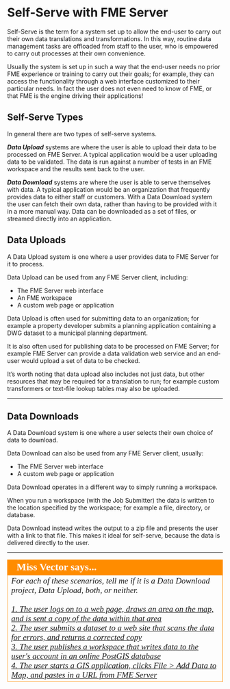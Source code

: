 # Self-Serve with FME Server

Self-Serve is the term for a system set up to allow the end-user to carry out their own data translations and transformations. In this way, routine data management tasks are offloaded from staff to the user, who is empowered to carry out processes at their own convenience.

Usually the system is set up in such a way that the end-user needs no prior FME experience or training to carry out their goals; for example, they can access the functionality through a web interface customized to their particular needs. In fact the user does not even need to know of FME, or that FME is the engine driving their applications!

## Self-Serve Types ##

In general there are two types of self-serve systems.

***Data Upload*** systems are where the user is able to upload their data to be processed on FME Server. A typical application would be a user uploading data to be validated. The data is run against a number of tests in an FME workspace and the results sent back to the user.

***Data Download*** systems are where the user is able to serve themselves with data. A typical application would be an organization that frequently provides data to either staff or customers. With a Data Download system the user can fetch their own data, rather than having to be provided with it in a more manual way. Data can be downloaded as a set of files, or streamed directly into an application.

## Data Uploads

A Data Upload system is one where a user provides data to FME Server for it to process.

Data Upload can be used from any FME Server client, including:

- The FME Server web interface
- An FME workspace
- A custom web page or application

Data Upload is often used for submitting data to an organization; for example a property developer submits a planning application containing a DWG dataset to a municipal planning department.

It is also often used for publishing data to be processed on FME Server; for example FME Server can provide a data validation web service and an end-user would upload a set of data to be checked.

It’s worth noting that data upload also includes not just data, but other resources that may be required for a translation to run; for example custom transformers or text-file lookup tables may also be uploaded.

---

## Data Downloads

A Data Download system is one where a user selects their own choice of data to download. 

Data Download can also be used from any FME Server client, usually:

- The FME Server web interface
- A custom web page or application

Data Download operates in a different way to simply running a workspace. 

When you run a workspace (with the Job Submitter) the data is written to the location specified by the workspace; for example a file, directory, or database.

Data Download instead writes the output to a zip file and presents the user with a link to that file. This makes it ideal for self-serve, because the data is delivered directly to the user.

---

<!--Person X Says Section-->

<table style="border-spacing: 0px">
<tr>
<td style="vertical-align:middle;background-color:darkorange;border: 2px solid darkorange">
<i class="fa fa-quote-left fa-lg fa-pull-left fa-fw" style="color:white;padding-right: 12px;vertical-align:text-top"></i>
<span style="color:white;font-size:x-large;font-weight: bold;font-family:serif">Miss Vector says...</span>
</td>
</tr>

<tr>
<td style="border: 1px solid darkorange">
<span style="font-family:serif; font-style:italic; font-size:larger">
For each of these scenarios, tell me if it is a Data Download project, Data Upload, both, or neither.
<br><br><a href="http://52.73.3.37/fmedatastreaming/Manual/QAResponse2017.fmw?chapter=22&question=1&answer=1&DestDataset_TEXTLINE=C%3A%5CFMEOutput%5CQAResponse.html">1. The user logs on to a web page, draws an area on the map, and is sent a copy of the data within that area</a>
<br><a href="http://52.73.3.37/fmedatastreaming/Manual/QAResponse2017.fmw?chapter=22&question=1&answer=2&DestDataset_TEXTLINE=C%3A%5CFMEOutput%5CQAResponse.html">2. The user submits a dataset to a web site that scans the data for errors, and returns a corrected copy</a>
<br><a href="http://52.73.3.37/fmedatastreaming/Manual/QAResponse2017.fmw?chapter=22&question=1&answer=3&DestDataset_TEXTLINE=C%3A%5CFMEOutput%5CQAResponse.html">3. The user publishes a workspace that writes data to the user's account in an online PostGIS database</a>
<br><a href="http://52.73.3.37/fmedatastreaming/Manual/QAResponse2017.fmw?chapter=22&question=1&answer=4&DestDataset_TEXTLINE=C%3A%5CFMEOutput%5CQAResponse.html">4. The user starts a GIS application, clicks File > Add Data to Map, and pastes in a URL from FME Server</a>
</span>
</td>
</tr>
</table>
